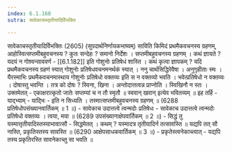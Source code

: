 ```yaml
---
index: 6.1.168
sutra: सावेकाचस्तृतीयादिर्विभक्तिः

---
```

 सावेकाचस्तृतीयादिर्विभक्तिः (2605) (सुपदार्थनिर्णायकभाष्यम्) साविति किमिदं प्रथमैकवचनस्य ग्रहणम्, आहोस्वित्सप्तमीबहुवचनस्य ? कुतः सन्देहः ? समानो निर्देशः । सप्तमीबहुवचनस्य ग्रहणम् । कथं ज्ञायते ? यदयं न गोश्वन्साववर्ण  -  [[6.1.182]] इति गोशुनोः प्रतिषेधं शास्ति । कथं कृत्वा ज्ञापकम् ? यदि प्रथमैकवचनस्य ग्रहणं स्यात् गोशुनोः प्रतिषेधवचनमनर्थकं स्यात् । ननु चार्थसिद्धिरेवैषा । अनुगृहीताः स्मः । यैरस्माभिः प्रथमैकवचनमास्थाय गोशुनोः प्रतिषेधो वक्तव्यः इति स न वक्तव्यो भवति । भवेत्प्रतिषेधो न वक्तव्यः । दोषास्तु भवन्ति । तत्र को दोषः ? स्विना, खिना । अन्तोदात्तत्वन्न प्राप्नोति । स्विखिनौ न स्तः । उक्तमेतत्  -  एकाक्षरात्कृतो जातेः सप्तम्यां च न तौ स्मृतौ ॥ स्ववान् खवान् इत्येव भवितव्यम् ॥ इह तर्हि  -  याद्भ्याम्  -  यादि्भः  -  इति न सिध्यति । तस्मात्सप्तमीबहुवचनस्य ग्रहणम् ॥ (6288 प्रतिषेधोपसंख्यानवार्तिकम् ॥ 1 ॥) - सावेकाच उदात्तत्वे त्वन्मदोः प्रतिषेधः - सावेकाच उदात्तत्वे त्वन्मदोः प्रतिषेधो वक्तव्यः । त्वया, मया ॥ (6289 उपसंख्यानाक्षेपवार्तिकम् ॥ 2 ॥) - सिद्धं तु यस्मात्तृतीयादिस्तस्याभावात्सौ - सिद्धमेतत् । कथम् ? यस्मादत्र तृतीयादिर्न तत्सावस्ति ॥ यद्यपि तत् सौ नास्ति, प्रकृतिस्तस्य सावस्ति ॥ (6290 आक्षेपसाधकवार्तिकम् ॥ 3 ॥) - प्रकृतेस्त्वनेकाच्त्वात् - यद्यपि तस्य प्रकृतिरस्ति सावनेकाच्तु सा भवति ॥ 